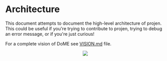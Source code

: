 # Architecture

This document attempts to document the high-level architecture of projen. This
could be useful if you're trying to contribute to projen, trying to debug an
error message, or if you're just curious! 

For a complete vision of DoME see [VISION.md](https://github.com/gesad-lab/dome/blob/main/VISION.md) file.
<br/>
<p align="center">
<img src="https://drive.google.com/uc?export=view&id=1_T8jBEQFtYgYxfeY_vu_lk7uxdylhxRe"/>
</p>




